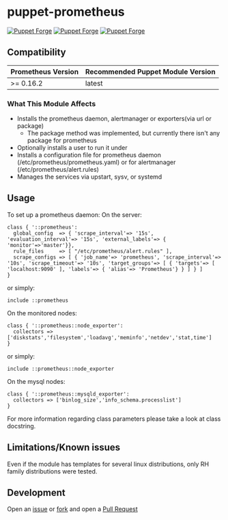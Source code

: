 # puppet-prometheus
[![Puppet Forge](https://img.shields.io/puppetforge/e/brutus777/prometheus.svg)](https://forge.puppetlabs.com/brutus777/prometheus)
[![Puppet Forge](https://img.shields.io/puppetforge/v/brutus777/prometheus.svg)](https://forge.puppetlabs.com/brutus777/prometheus)
[![Puppet Forge](https://img.shields.io/puppetforge/f/brutus777/prometheus.svg)](https://forge.puppetlabs.com/brutus777/prometheus)

## Compatibility

| Prometheus Version  | Recommended Puppet Module Version   |
| ----------------    | ----------------------------------- |
| >= 0.16.2           | latest                              |

### What This Module Affects

* Installs the prometheus daemon, alertmanager or exporters(via url or package)
  * The package method was implemented, but currently there isn't any package for prometheus
* Optionally installs a user to run it under
* Installs a configuration file for prometheus daemon (/etc/prometheus/prometheus.yaml) or for alertmanager (/etc/prometheus/alert.rules)
* Manages the services via upstart, sysv, or systemd

## Usage

To set up a prometheus daemon:
On the server:

```puppet
class { '::prometheus':
  global_config  => { 'scrape_interval'=> '15s', 'evaluation_interval'=> '15s', 'external_labels'=> { 'monitor'=>'master'}},
  rule_files     => [ "/etc/prometheus/alert.rules" ],
  scrape_configs => [ { 'job_name'=> 'prometheus', 'scrape_interval'=> '10s', 'scrape_timeout'=> '10s', 'target_groups'=> [ { 'targets'=> [ 'localhost:9090' ], 'labels'=> { 'alias'=> 'Prometheus'} } ] } ]
}
```

or simply:
```puppet
include ::prometheus
```

On the monitored nodes:

```puppet
class { '::prometheus::node_exporter':
  collectors => ['diskstats','filesystem','loadavg','meminfo','netdev','stat,time']
}
```

or simply:
```puppet
include ::prometheus::node_exporter
```

On the mysql nodes:
```puppet
class { '::prometheus::mysqld_exporter':
  collectors => ['binlog_size','info_schema.processlist']
}
```



For more information regarding class parameters please take a look at class docstring.

## Limitations/Known issues

Even if the module has templates for several linux distributions, only RH family distributions were tested.

## Development
Open an [issue](https://github.com/brutus333/puppet-prometheus/issues) or
[fork](https://github.com/brutus333/puppet-prometheus/fork) and open a
[Pull Request](https://github.com/brutus333/puppet-prometheus/pulls)
